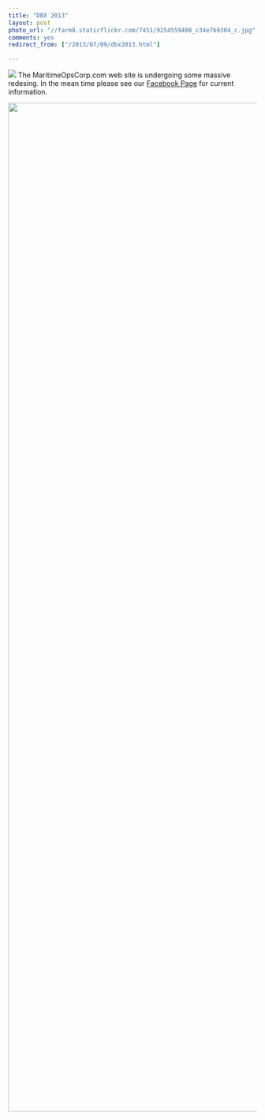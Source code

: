 ```yaml
---
title: "DBX 2013"
layout: post
photo_url: "//farm8.staticflickr.com/7451/9254559408_c34e7b9304_c.jpg"
comments: yes
redirect_from: ["/2013/07/09/dbx2013.html"]

---
```


![](//farm8.staticflickr.com/7451/9254559408_e1026556da_k.jpg)
The MaritimeOpsCorp.com web site is undergoing some massive redesing.  In the mean time please see our <a title="Facebook Page" href="https://www.facebook.com/MaritimeOpsCorp/">Facebook Page</a> for current information.

<img src="//farm4.staticflickr.com/3745/9254556280_10cbcba539_k.jpg" width="2048">
